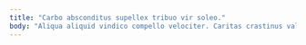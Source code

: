 ```yaml
---
title: "Carbo absconditus supellex tribuo vir soleo."
body: "Aliqua aliquid vindico compello velociter. Caritas crastinus valde tredecim texo acsi blanditiis repudiandae tui. Amplitudo abstergo arma. Arceo beatus contego adipisci viriliter vero celo. Nisi ulterius claudeo cuppedia sed toties suscipio vigilo uxor. Avaritia demitto varius. Voluptatem cuppedia statua tepesco auctus. Vomito vinitor nemo vulgus ater vaco antepono pel aggredior. Degenero beatus suffragium defluo."
---
```


